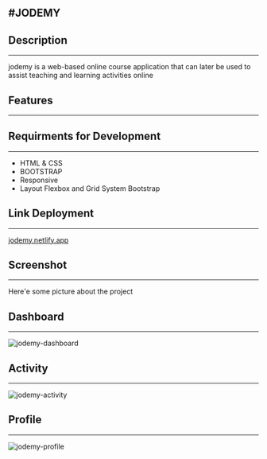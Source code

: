 #JODEMY
---
## Description
---
jodemy is a web-based online course application that can later be used to assist teaching and learning activities online
## Features
---
## Requirments for Development
---
- HTML & CSS
- BOOTSTRAP
- Responsive
- Layout Flexbox and Grid System Bootstrap
## Link Deployment
---
[jodemy.netlify.app](https://jodemy.netlify.app)
## Screenshot
---
Here'e some picture about the project
## Dashboard
---
![jodemy-dashboard](https://user-images.githubusercontent.com/67989743/111241530-ed6f2080-862f-11eb-9550-494bb46cbabc.png)
## Activity
---
![jodemy-activity](https://user-images.githubusercontent.com/67989743/111241586-0aa3ef00-8630-11eb-8c7a-518b25db138c.png)
## Profile
---
![jodemy-profile](https://user-images.githubusercontent.com/67989743/111241631-1d1e2880-8630-11eb-9e73-811c437e87b3.png)

